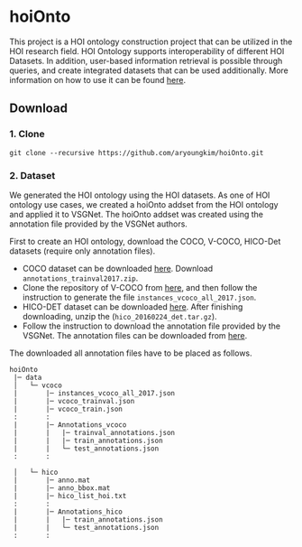 # hoiOnto
This project is a HOI ontology construction project that can be utilized in the HOI research field. HOI Ontology supports interoperability of different HOI Datasets. In addition, user-based information retrieval is possible through queries, and create integrated datasets that can be used additionally. More information on how to use it can be found [here](https://drive.google.com/drive/folders/1J8mN63bNIrTdBQzq7Lpjp4qxMXgYI-yF?usp=sharing).

## Download
### 1. Clone
```Shell
git clone --recursive https://github.com/aryoungkim/hoiOnto.git
```
### 2. Dataset
We generated the HOI ontology using the HOI datasets. As one of HOI ontology use cases, we created a hoiOnto addset from the HOI ontology and applied it to VSGNet. The hoiOnto addset was created using the annotation file provided by the VSGNet authors.

First to create an HOI ontology, download the COCO, V-COCO, HICO-Det datasets (require only annotation files). 
- COCO dataset can be downloaded [here](https://cocodataset.org/#download). Download `annotations_trainval2017.zip`. 
- Clone the repository of V-COCO from [here](https://github.com/s-gupta/v-coco), and then follow the instruction to generate the file `instances_vcoco_all_2017.json`. 
- HICO-DET dataset can be downloaded [here](https://drive.google.com/open?id=1QZcJmGVlF9f4h-XLWe9Gkmnmj2z1gSnk). After finishing downloading, unzip the (`hico_20160224_det.tar.gz`). 
- Follow the instruction to download the annotation file provided by the VSGNet. The annotation files can be downloaded from [here](https://github.com/ASMIftekhar/VSGNet). 

The downloaded all annotation files have to be placed as follows.
 
```
hoiOnto
 |─ data
 │   └─ vcoco
 |       |─ instances_vcoco_all_2017.json
 |       |─ vcoco_trainval.json
 |       |─ vcoco_train.json
 :       :
 |       |─ Annotations_vcoco
 |       |   |─ trainval_annotations.json
 |       |   |─ train_annotations.json
 |       |   └─ test_annotations.json
 :       :
 
 │   └─ hico
 |       |─ anno.mat
 |       |─ anno_bbox.mat
 |       |─ hico_list_hoi.txt
 :       :
 |       |─ Annotations_hico
 |       |   |─ train_annotations.json
 |       |   └─ test_annotations.json
 :       :
```

